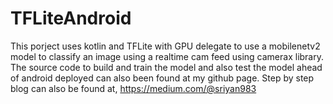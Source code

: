 # TFLiteAndroid
This porject uses kotlin and TFLite with GPU delegate to use a mobilenetv2 model to classify an image using a realtime cam feed using camerax library. The source code to build and train the model and also test the model ahead of android deployed can also been found at  my github page. Step by step blog can also be found at,
https://medium.com/@sriyan983
